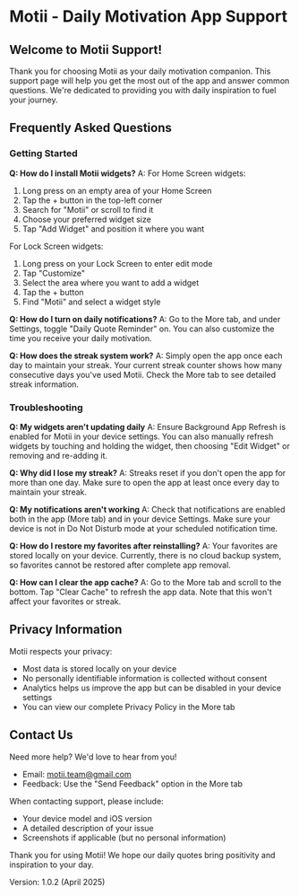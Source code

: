 # Motii - Daily Motivation App Support

## Welcome to Motii Support!

Thank you for choosing Motii as your daily motivation companion. This support page will help you get the most out of the app and answer common questions. We're dedicated to providing you with daily inspiration to fuel your journey.

## Frequently Asked Questions

### Getting Started

**Q: How do I install Motii widgets?**
A: For Home Screen widgets:
   1. Long press on an empty area of your Home Screen
   2. Tap the + button in the top-left corner
   3. Search for "Motii" or scroll to find it
   4. Choose your preferred widget size
   5. Tap "Add Widget" and position it where you want

For Lock Screen widgets:
   1. Long press on your Lock Screen to enter edit mode
   2. Tap "Customize"
   3. Select the area where you want to add a widget
   4. Tap the + button
   5. Find "Motii" and select a widget style

**Q: How do I turn on daily notifications?**
A: Go to the More tab, and under Settings, toggle "Daily Quote Reminder" on. You can also customize the time you receive your daily motivation.

**Q: How does the streak system work?**
A: Simply open the app once each day to maintain your streak. Your current streak counter shows how many consecutive days you've used Motii. Check the More tab to see detailed streak information.

### Troubleshooting

**Q: My widgets aren't updating daily**
A: Ensure Background App Refresh is enabled for Motii in your device settings. You can also manually refresh widgets by touching and holding the widget, then choosing "Edit Widget" or removing and re-adding it.

**Q: Why did I lose my streak?**
A: Streaks reset if you don't open the app for more than one day. Make sure to open the app at least once every day to maintain your streak.

**Q: My notifications aren't working**
A: Check that notifications are enabled both in the app (More tab) and in your device Settings. Make sure your device is not in Do Not Disturb mode at your scheduled notification time.

**Q: How do I restore my favorites after reinstalling?**
A: Your favorites are stored locally on your device. Currently, there is no cloud backup system, so favorites cannot be restored after complete app removal.

**Q: How can I clear the app cache?**
A: Go to the More tab and scroll to the bottom. Tap "Clear Cache" to refresh the app data. Note that this won't affect your favorites or streak.

## Privacy Information

Motii respects your privacy:
- Most data is stored locally on your device
- No personally identifiable information is collected without consent
- Analytics helps us improve the app but can be disabled in your device settings
- You can view our complete Privacy Policy in the More tab

## Contact Us

Need more help? We'd love to hear from you!

- Email: motii.team@gmail.com
- Feedback: Use the "Send Feedback" option in the More tab

When contacting support, please include:
- Your device model and iOS version
- A detailed description of your issue
- Screenshots if applicable (but no personal information)

Thank you for using Motii! We hope our daily quotes bring positivity and inspiration to your day.

Version: 1.0.2 (April 2025)

